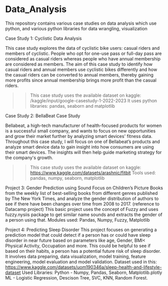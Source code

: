 # Data_Analysis
This repository contains various case studies on data analysis which use python, and various python libraries for data wrangling, visualization 

Case Study 1: Cyclistic Data Analysis

This case study explores the data of cyclistic bike users: casual riders and members of cyclistic. People who opt for one-use pass or full-day pass are considered as casual riders whereas people who have annual membership are considered as members. The aim of this case study to identify how casual riders and annual members use cyclistic bikes differently and how the casual riders can be converted to annual members, thereby gaining more profits since annual membership brings more profit than the casual riders.
>>This case study uses the available dataset on kaggle: /kaggle/input/google-casestudy-1-2022-2023
>>It uses python libraries: pandas, seaborn and matplotlib

Case Study 2: BellaBeat Case Study

Bellabeat, a high-tech manufacturer of health-focused products for women is a successful small company, and wants to focus on new opportunities and grow their market further by analyzing smart devices' fitness data. Throughout this case study, I will focus on one of Bellabeat’s products and analyze smart device data to gain insight into how consumers are using their smart devices. The insights will then help guide marketing strategy for the company's growth. 
>>This case study uses the available dataset on kaggle: https://www.kaggle.com/datasets/arashnic/fitbit
>>Tools used: pandas, numpy, seaborn, matplotlib

Project 3: Gender Prediction using Sound
Focus on Children’s Picture Books from the weekly list of best-selling books from different genres published by The New York Times, 
and analyze the gender distribution of authors to see if there have been changes over time from 2008 to 2017. (reference to Datacamp project)
This basic project uses the concept of Fuzzy and uses fuzzy.nysiis package to get similar name sounds and extracts the gender of a person using that. 
Modules used: Pandas, Numpy, Fuzzy, Matplotlib

Project 4: Predicting Sleep Disorder
This project focuses on generating a prediction model that could detect if a person has or could have sleep disorder in near future based on parameters like age, Gender, BMI< Physical Activity, Occupation and more. This could be helpful to see if based on their habits, a person has a potential future risk of sleep disorder. It involves data preparing, data visualization, model training, feature engineering, model evaluation and model validation.
Dataset used in this: https://www.kaggle.com/datasets/uom190346a/sleep-health-and-lifestyle-dataset
Used Libraries: Python - Numpy, Pandas, Seaborn, Matplotlib.plotly ML - Logistic Regression, Descison Tree, SVC, KNN, Random Forest. 
